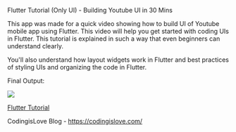 Flutter Tutorial (Only UI) - Building Youtube UI in 30 Mins

This app was made for a quick video showing how to build UI of Youtube mobile app using Flutter. This video will help you get started with coding UIs in Flutter. This tutorial is explained in such a way that even beginners can understand clearly.

You'll also understand how layout widgets work in Flutter and best practices of styling UIs and organizing the code in Flutter.

Final Output:

![](https://i.imgur.com/my3HDwO.png)

[Flutter Tutorial](https://www.youtube.com/watch?v=VVDL10mAfWc)

CodingisLove Blog - https://codingislove.com/
